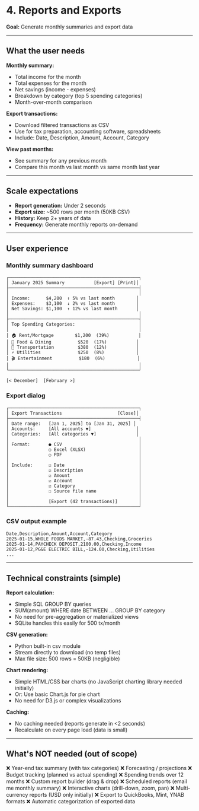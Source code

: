 # 4. Reports and Exports

**Goal:** Generate monthly summaries and export data

---

## What the user needs

**Monthly summary:**
- Total income for the month
- Total expenses for the month
- Net savings (income - expenses)
- Breakdown by category (top 5 spending categories)
- Month-over-month comparison

**Export transactions:**
- Download filtered transactions as CSV
- Use for tax preparation, accounting software, spreadsheets
- Include: Date, Description, Amount, Account, Category

**View past months:**
- See summary for any previous month
- Compare this month vs last month vs same month last year

---

## Scale expectations

- **Report generation:** Under 2 seconds
- **Export size:** ~500 rows per month (50KB CSV)
- **History:** Keep 2+ years of data
- **Frequency:** Generate monthly reports on-demand

---

## User experience

### Monthly summary dashboard

```
┌─────────────────────────────────────────────────┐
│ January 2025 Summary           [Export] [Print]│
├─────────────────────────────────────────────────┤
│                                                 │
│ Income:      $4,200  ↑ 5% vs last month        │
│ Expenses:    $3,100  ↓ 2% vs last month        │
│ Net Savings: $1,100  ↑ 12% vs last month       │
│                                                 │
├─────────────────────────────────────────────────┤
│ Top Spending Categories:                        │
│                                                 │
│ 🏠 Rent/Mortgage        $1,200  (39%)           │
│ 🍔 Food & Dining          $520  (17%)           │
│ 🚗 Transportation         $380  (12%)           │
│ ⚡ Utilities              $250  (8%)            │
│ 🎬 Entertainment          $180  (6%)            │
│                                                 │
└─────────────────────────────────────────────────┘

[< December]  [February >]
```

### Export dialog

```
┌─────────────────────────────────────────────────┐
│ Export Transactions                     [Close]│
├─────────────────────────────────────────────────┤
│ Date range:   [Jan 1, 2025] to [Jan 31, 2025] │
│ Accounts:     [All accounts ▼]                 │
│ Categories:   [All categories ▼]               │
│                                                 │
│ Format:       ● CSV                             │
│               ○ Excel (XLSX)                    │
│               ○ PDF                             │
│                                                 │
│ Include:      ☑ Date                            │
│               ☑ Description                     │
│               ☑ Amount                          │
│               ☑ Account                         │
│               ☑ Category                        │
│               ☐ Source file name                │
│                                                 │
│               [Export (42 transactions)]        │
└─────────────────────────────────────────────────┘
```

### CSV output example

```csv
Date,Description,Amount,Account,Category
2025-01-15,WHOLE FOODS MARKET,-87.43,Checking,Groceries
2025-01-14,PAYCHECK DEPOSIT,2100.00,Checking,Income
2025-01-12,PG&E ELECTRIC BILL,-124.00,Checking,Utilities
...
```

---

## Technical constraints (simple)

**Report calculation:**
- Simple SQL GROUP BY queries
- SUM(amount) WHERE date BETWEEN ... GROUP BY category
- No need for pre-aggregation or materialized views
- SQLite handles this easily for 500 tx/month

**CSV generation:**
- Python built-in csv module
- Stream directly to download (no temp files)
- Max file size: 500 rows = 50KB (negligible)

**Chart rendering:**
- Simple HTML/CSS bar charts (no JavaScript charting library needed initially)
- Or: Use basic Chart.js for pie chart
- No need for D3.js or complex visualizations

**Caching:**
- No caching needed (reports generate in <2 seconds)
- Recalculate on every page load (data is small)

---

## What's NOT needed (out of scope)

❌ Year-end tax summary (with tax categories)
❌ Forecasting / projections
❌ Budget tracking (planned vs actual spending)
❌ Spending trends over 12 months
❌ Custom report builder (drag & drop)
❌ Scheduled reports (email me monthly summary)
❌ Interactive charts (drill-down, zoom, pan)
❌ Multi-currency reports (USD only initially)
❌ Export to QuickBooks, Mint, YNAB formats
❌ Automatic categorization of exported data
